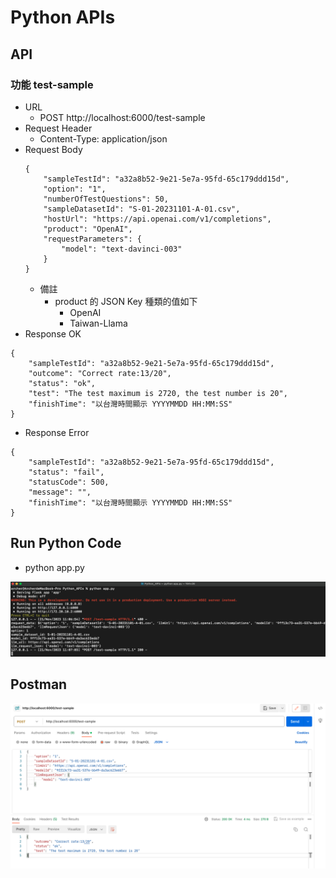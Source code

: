 # Python APIs

## API
### 功能 test-sample
* URL
  * POST http://localhost:6000/test-sample
* Request Header
  * Content-Type: application/json
* Request Body
  ```
  {
      "sampleTestId": "a32a8b52-9e21-5e7a-95fd-65c179ddd15d",
      "option": "1",
      "numberOfTestQuestions": 50,
      "sampleDatasetId": "S-01-20231101-A-01.csv",
      "hostUrl": "https://api.openai.com/v1/completions",
      "product": "OpenAI",
      "requestParameters": {
          "model": "text-davinci-003"
      }
  }
  ```
  * 備註
    * product 的 JSON Key 種類的值如下
      * OpenAI
      * Taiwan-Llama
* Response OK
```
{
    "sampleTestId": "a32a8b52-9e21-5e7a-95fd-65c179ddd15d",
    "outcome": "Correct rate:13/20",
    "status": "ok",
    "test": "The test maximum is 2720, the test number is 20",
    "finishTime": "以台灣時間顯示 YYYYMMDD HH:MM:SS"
}
```

* Response Error
```
{
    "sampleTestId": "a32a8b52-9e21-5e7a-95fd-65c179ddd15d",
    "status": "fail",
    "statusCode": 500,
    "message": "",
    "finishTime": "以台灣時間顯示 YYYYMMDD HH:MM:SS"
}
```

## Run Python Code
* python app.py

![](./Images/Run_Python_Code.png)

## Postman
![](./Images/Postman.png)
